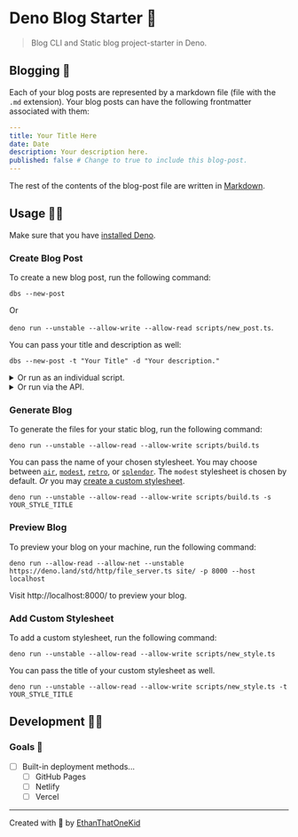 # Deno Blog Starter 🦕

> Blog CLI and Static blog project-starter in Deno.

## Blogging 💌

Each of your blog posts are represented by a markdown file (file with the `.md` extension).
Your blog posts can have the following frontmatter associated with them:

```yaml
---
title: Your Title Here
date: Date
description: Your description here.
published: false # Change to true to include this blog-post.
---

```

The rest of the contents of the blog-post file are written in [Markdown][markdown_definition].

## Usage 🐱‍🐉

Make sure that you have [installed Deno][deno_installation].

### Create Blog Post

To create a new blog post, run the following command:

`dbs --new-post`

Or

`deno run --unstable --allow-write --allow-read scripts/new_post.ts`.

You can pass your title and description as well:

`dbs --new-post -t "Your Title" -d "Your description."`

<details>
  <summary>
    Or run as an individual script.
  </summary>
---
`deno run --unstable --allow-write --allow-read scripts/new_post.ts -t "Your Title" -d "Your description."`.
---
</details>

<details>
  <summary>
    Or run via the API.
  </summary>
---
```ts
import { newPost } from "https://deno.land/x/dbs/mod.ts";
await newPost(title, description);
```
---
</details>

### Generate Blog

To generate the files for your static blog, run the following command:

`deno run --unstable --allow-read --allow-write scripts/build.ts`

You can pass the name of your chosen stylesheet.
You may choose between [`air`](styles/air.ts), [`modest`](styles/modest.ts), [`retro`](styles/retro.ts), or [`splendor`](styles/spendor.ts).
The `modest` stylesheet is chosen by default.
_Or_ you may [create a custom stylesheet](#add-custom-stylesheet).

`deno run --unstable --allow-read --allow-write scripts/build.ts -s YOUR_STYLE_TITLE`

### Preview Blog

To preview your blog on your machine, run the following command:

`deno run --allow-read --allow-net --unstable https://deno.land/std/http/file_server.ts site/ -p 8000 --host localhost`

Visit http://localhost:8000/ to preview your blog.

### Add Custom Stylesheet

To add a custom stylesheet, run the following command:

`deno run --unstable --allow-read --allow-write scripts/new_style.ts`

You can pass the title of your custom stylesheet as well.

`deno run --unstable --allow-read --allow-write scripts/new_style.ts -t YOUR_STYLE_TITLE`

## Development 👨‍💻

### Goals 🏁

- [ ] Built-in deployment methods...
  - [ ] GitHub Pages
  - [ ] Netlify
  - [ ] Vercel

---

Created with 💖 by [EthanThatOneKid][creator_url]

[creator_url]: https://github.com/EthanThatOneKid/
[deno_installation]: https://github.com/denoland/deno_install
[markdown_definition]: https://commonmark.org/help/
